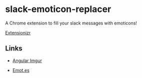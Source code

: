# slack-emoticon-replacer
A Chrome extension to fill your slack messages with emoticons!



[Extensionizr](http://extensionizr.com/)

## Links
* [Angular Imgur](https://blog.nraboy.com/2015/03/make-an-angularjs-library-for-the-imgur-rest-api/)

* [Emot.es](http://emot.es/)
